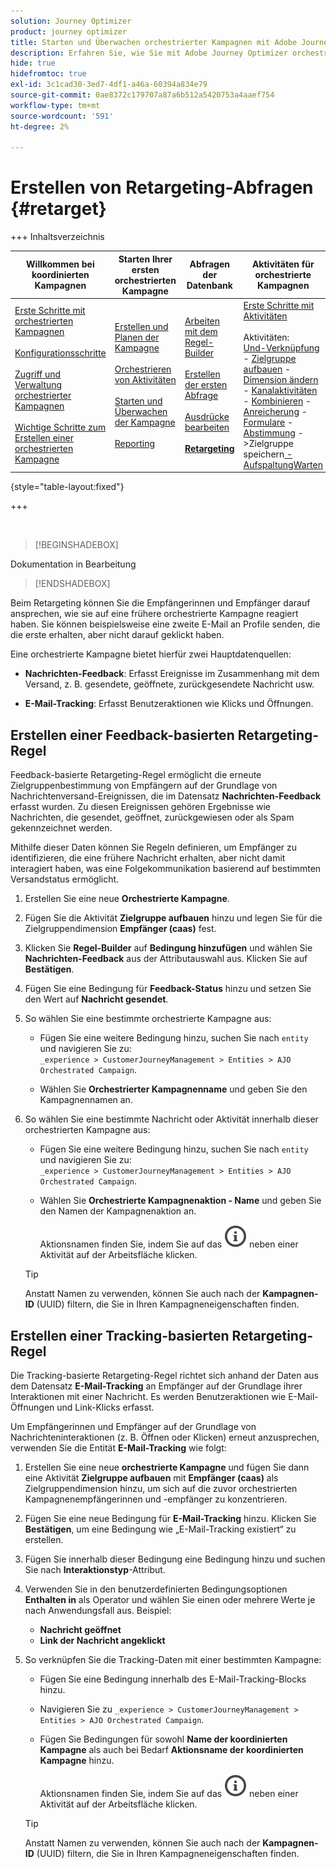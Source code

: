 ```yaml
---
solution: Journey Optimizer
product: journey optimizer
title: Starten und Überwachen orchestrierter Kampagnen mit Adobe Journey Optimizer
description: Erfahren Sie, wie Sie mit Adobe Journey Optimizer orchestrierte Kampagnen starten und überwachen.
hide: true
hidefromtoc: true
exl-id: 3c1cad30-3ed7-4df1-a46a-60394a834e79
source-git-commit: 0ae8372c179707a87a6b512a5420753a4aaef754
workflow-type: tm+mt
source-wordcount: '591'
ht-degree: 2%

---
```


# Erstellen von Retargeting-Abfragen {#retarget}

+++ Inhaltsverzeichnis

| Willkommen bei koordinierten Kampagnen | Starten Ihrer ersten orchestrierten Kampagne | Abfragen der Datenbank | Aktivitäten für orchestrierte Kampagnen |
|---|---|---|---|
| [Erste Schritte mit orchestrierten Kampagnen](gs-orchestrated-campaigns.md)<br/><br/>[Konfigurationsschritte](configuration-steps.md)<br/><br/>[Zugriff und Verwaltung orchestrierter Kampagnen](access-manage-orchestrated-campaigns.md)<br/><br/>[Wichtige Schritte zum Erstellen einer orchestrierten Kampagne](gs-campaign-creation.md) | [Erstellen und Planen der Kampagne](create-orchestrated-campaign.md)<br/><br/>[Orchestrieren von Aktivitäten](orchestrate-activities.md)<br/><br/>[ Starten und Überwachen der Kampagne](start-monitor-campaigns.md)<br/><br/>[Reporting](reporting-campaigns.md) | [Arbeiten mit dem Regel-Builder](orchestrated-rule-builder.md)<br/><br/>[Erstellen der ersten Abfrage](build-query.md)<br/><br/>[Ausdrücke bearbeiten](edit-expressions.md)<br/><br/><b>[Retargeting](retarget.md)</b> | [Erste Schritte mit Aktivitäten](activities/about-activities.md)<br/><br/>Aktivitäten:<br/>[Und-Verknüpfung](activities/and-join.md) - [Zielgruppe aufbauen](activities/build-audience.md) - [Dimension ändern](activities/change-dimension.md) - [Kanalaktivitäten](activities/channels.md) - [Kombinieren](activities/combine.md) - [Anreicherung](activities/deduplication.md) - [Formulare](activities/enrichment.md) - [Abstimmung](activities/fork.md) [ ](activities/reconciliation.md) [ ](activities/save-audience.md) [ ](activities/split.md) ->Zielgruppe speichern[ -AufspaltungWarten](activities/wait.md) |

{style="table-layout:fixed"}

+++

</br>

>[!BEGINSHADEBOX]

Dokumentation in Bearbeitung

>[!ENDSHADEBOX]

Beim Retargeting können Sie die Empfängerinnen und Empfänger darauf ansprechen, wie sie auf eine frühere orchestrierte Kampagne reagiert haben. Sie können beispielsweise eine zweite E-Mail an Profile senden, die die erste erhalten, aber nicht darauf geklickt haben.

Eine orchestrierte Kampagne bietet hierfür zwei Hauptdatenquellen:

- **Nachrichten-Feedback**: Erfasst Ereignisse im Zusammenhang mit dem Versand, z. B. gesendete, geöffnete, zurückgesendete Nachricht usw.

- **E-Mail-Tracking**: Erfasst Benutzeraktionen wie Klicks und Öffnungen.

## Erstellen einer Feedback-basierten Retargeting-Regel

Feedback-basierte Retargeting-Regel ermöglicht die erneute Zielgruppenbestimmung von Empfängern auf der Grundlage von Nachrichtenversand-Ereignissen, die im Datensatz **Nachrichten-Feedback** erfasst wurden. Zu diesen Ereignissen gehören Ergebnisse wie Nachrichten, die gesendet, geöffnet, zurückgewiesen oder als Spam gekennzeichnet werden.

Mithilfe dieser Daten können Sie Regeln definieren, um Empfänger zu identifizieren, die eine frühere Nachricht erhalten, aber nicht damit interagiert haben, was eine Folgekommunikation basierend auf bestimmten Versandstatus ermöglicht.

1. Erstellen Sie eine neue **Orchestrierte Kampagne**.

2. Fügen Sie die Aktivität **Zielgruppe aufbauen** hinzu und legen Sie für die Zielgruppendimension **Empfänger (caas)** fest.

3. Klicken Sie **Regel-Builder** auf **Bedingung hinzufügen** und wählen Sie **Nachrichten-Feedback** aus der Attributauswahl aus. Klicken Sie auf **Bestätigen**.

4. Fügen Sie eine Bedingung für **Feedback-Status** hinzu und setzen Sie den Wert auf **Nachricht gesendet**.

5. So wählen Sie eine bestimmte orchestrierte Kampagne aus:

   - Fügen Sie eine weitere Bedingung hinzu, suchen Sie nach `entity` und navigieren Sie zu:\
     `_experience > CustomerJourneyManagement > Entities > AJO Orchestrated Campaign`.

   - Wählen Sie **Orchestrierter Kampagnenname** und geben Sie den Kampagnennamen an.

6. So wählen Sie eine bestimmte Nachricht oder Aktivität innerhalb dieser orchestrierten Kampagne aus:

   - Fügen Sie eine weitere Bedingung hinzu, suchen Sie nach `entity` und navigieren Sie zu:\
     `_experience > CustomerJourneyManagement > Entities > AJO Orchestrated Campaign`.

   - Wählen Sie **Orchestrierte Kampagnenaktion - Name** und geben Sie den Namen der Kampagnenaktion an.

     Aktionsnamen finden Sie, indem Sie auf das ![Informationssymbol](assets/do-not-localize/info-icon.svg) neben einer Aktivität auf der Arbeitsfläche klicken.

   >[!TIP]
   >
   >Anstatt Namen zu verwenden, können Sie auch nach der **Kampagnen-ID** (UUID) filtern, die Sie in Ihren Kampagneneigenschaften finden.

## Erstellen einer Tracking-basierten Retargeting-Regel

Die Tracking-basierte Retargeting-Regel richtet sich anhand der Daten aus dem Datensatz **E-Mail-Tracking** an Empfänger auf der Grundlage ihrer Interaktionen mit einer Nachricht. Es werden Benutzeraktionen wie E-Mail-Öffnungen und Link-Klicks erfasst.

Um Empfängerinnen und Empfänger auf der Grundlage von Nachrichteninteraktionen (z. B. Öffnen oder Klicken) erneut anzusprechen, verwenden Sie die Entität **E-Mail-Tracking** wie folgt:

1. Erstellen Sie eine neue **orchestrierte Kampagne** und fügen Sie dann eine Aktivität **Zielgruppe aufbauen** mit **Empfänger (caas)** als Zielgruppendimension hinzu, um sich auf die zuvor orchestrierten Kampagnenempfängerinnen und -empfänger zu konzentrieren.

1. Fügen Sie eine neue Bedingung für **E-Mail-Tracking** hinzu. Klicken Sie **Bestätigen**, um eine Bedingung wie „E-Mail-Tracking existiert“ zu erstellen.

1. Fügen Sie innerhalb dieser Bedingung eine Bedingung hinzu und suchen Sie nach **Interaktionstyp**-Attribut.

1. Verwenden Sie in den benutzerdefinierten Bedingungsoptionen **Enthalten in** als Operator und wählen Sie einen oder mehrere Werte je nach Anwendungsfall aus. Beispiel:
   - **Nachricht geöffnet**
   - **Link der Nachricht angeklickt**

1. So verknüpfen Sie die Tracking-Daten mit einer bestimmten Kampagne:

   - Fügen Sie eine Bedingung innerhalb des E-Mail-Tracking-Blocks hinzu.

   - Navigieren Sie zu `_experience > CustomerJourneyManagement > Entities > AJO Orchestrated Campaign`.

   - Fügen Sie Bedingungen für sowohl **Name der koordinierten Kampagne** als auch bei Bedarf **Aktionsname der koordinierten Kampagne** hinzu.

     Aktionsnamen finden Sie, indem Sie auf das ![Informationssymbol](assets/do-not-localize/info-icon.svg) neben einer Aktivität auf der Arbeitsfläche klicken.

   >[!TIP]
   >
   >Anstatt Namen zu verwenden, können Sie auch nach der **Kampagnen-ID** (UUID) filtern, die Sie in Ihren Kampagneneigenschaften finden.
